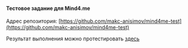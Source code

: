 #### Тестовое задание для Mind4.me

Адрес репозитория: [https://github.com/makc-anisimov/mind4me-test](https://github.com/makc-anisimov/mind4me-test)

Результат выполнения можно протестировать [здесь](https://makc-anisimov.github.io/mind4me-test/)
